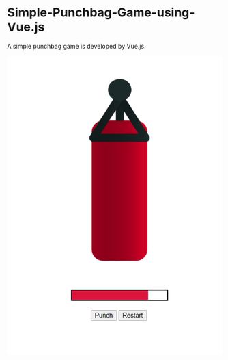# Simple-Punchbag-Game-using-Vue.js
A simple punchbag game is developed by Vue.js.

<img src="/resources/game.png" title="Game Image">
